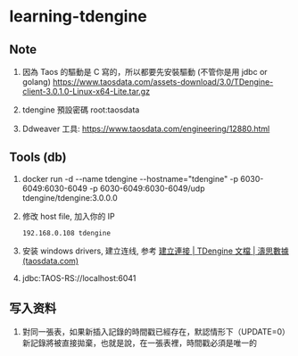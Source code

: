 # learning-tdengine

## Note

1. 因為 Taos 的驅動是 C 寫的，所以都要先安裝驅動 (不管你是用 jdbc or golang)
<https://www.taosdata.com/assets-download/3.0/TDengine-client-3.0.1.0-Linux-x64-Lite.tar.gz>

1. tdengine 預設密碼 root:taosdata
1. Ddweaver 工具: <https://www.taosdata.com/engineering/12880.html>

## Tools (db)

1. docker run -d --name tdengine --hostname="tdengine" -p 6030-6049:6030-6049 -p 6030-6049:6030-6049/udp tdengine/tdengine:3.0.0.0

2. 修改 host file, 加入你的 IP

   ```
   192.168.0.108 tdengine
   ```

3. 安装 windows drivers, 建立连线, 参考 [建立連接 | TDengine 文檔 | 濤思數據 (taosdata.com)](https://docs.taosdata.com/develop/connect/)

4. jdbc:TAOS-RS://localhost:6041

## 写入资料

1. 對同一張表，如果新插入記錄的時間戳已經存在，默認情形下（UPDATE=0）新記錄將被直接拋棄，也就是說，在一張表裡，時間戳必須是唯一的
